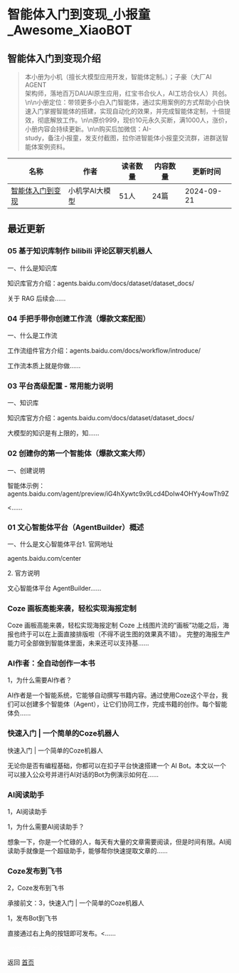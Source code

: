 # 智能体入门到变现_小报童_Awesome_XiaoBOT

## 智能体入门到变现介绍
> 本小册为小机（擅长大模型应用开发，智能体定制。）；子豪（大厂AI AGENT  
架构师，落地百万DAUAI原生应用，红宝书合伙人，AI工坊合伙人）共创。\n\n小册定位：带领更多小白入门智能体，通过实用案例的方式帮助小白快速入门掌握智能体的搭建，实现自动化的效果，并完成智能体定制，十倍提效，彻底解放工作。\n\n原价999，现价10元永久买断，满1000人，涨价，小册内容会持续更新。\n\n购买后加微信：AI-  
study，备注小报童，发支付截图，拉你进智能体小报童交流群，进群送智能体案例资料。  
  


|名称|作者|读者数量|内容数量|更新时间|
|---|---|---|---|---|
|[智能体入门到变现](https://xiaobot.net/p/AIznt?refer=9c3f1c95-a052-465a-9902-f6d75080262a)|小机学AI大模型|51人|24篇|2024-09-21|

## 最近更新
### 05 基于知识库制作 bilibili 评论区聊天机器人

一、什么是知识库

知识库官方介绍：agents.baidu.com/docs/dataset/dataset_docs/



关于 RAG 后续会......

### 04 手把手带你创建工作流（爆款文案配图）

一、什么是工作流

工作流组件官方介绍：agents.baidu.com/docs/workflow/introduce/



工作流本质上就是你做......

### 03 平台高级配置 - 常用能力说明

一、知识库

知识库官方介绍：agents.baidu.com/docs/dataset/dataset_docs/



大模型的知识是有上限的，知......

### 02 创建你的第一个智能体（爆款文案大师）

一、创建说明

智能体示例：agents.baidu.com/agent/preview/iG4hXywtc9x9Lcd4DoIw4OHYy4owTh9Z

 <......

### 01 文心智能体平台（AgentBuilder）概述

一、什么是文心智能体平台1. 官网地址

agents.baidu.com/center



2\. 官方说明

文心智能体平台 AgentBuilder......

### Coze 画板高能来袭，轻松实现海报定制

Coze 画板高能来袭，轻松实现海报定制 Coze 上线图片流的“画板”功能之后，海报也终于可以在上面直接排版啦（不得不说生图的效果真不错）。
完整的海报生产能力可全部做到智能体里面，未来还可以支持基......

### AI作者：全自动创作一本书

1，为什么需要AI作者？

AI作者是一个智能系统，它能够自动撰写书籍内容。通过使用Coze这个平台，我们可以创建多个智能体（Agent），让它们协同工作，完成书籍的创作。每个智能体负......

### 快速入门 | 一个简单的Coze机器人

快速入门 | 一个简单的Coze机器人

无论你是否有编程基础，你都可以在扣子平台快速搭建一个 AI Bot。本文以一个可以接入公众号并进行AI对话的Bot为例演示如何在......

### AI阅读助手

1，AI阅读助手

1，为什么需要AI阅读助手？

想象一下，你是一个忙碌的人，每天有大量的文章需要阅读，但是时间有限。AI阅读助手就像是一个超级助手，能够帮你快速提取文章的......

### Coze发布到飞书

2，Coze发布到飞书

承接前文：3，快速入门 | 一个简单的Coze机器人



1，发布Bot到飞书

直接通过右上角的按钮即可发布。<......


<a href="https://github.com/Reno9527/awesome-xiaobot" style="color: white; text-decoration: none;">awesome-xiaobot</a>

返回 [首页](../README.md)
